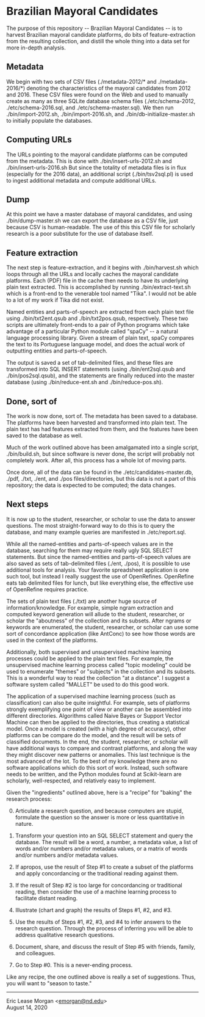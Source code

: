 

# Brazilian Mayoral Candidates

The purpose of this repository -- Brazilian Mayoral Candidates -- is to harvest Brazilian mayoral candidate platforms, do bits of feature-extraction from the resulting collection, and distill the whole thing into a data set for more in-depth analysis. 


## Metadata

We begin with two sets of CSV files (./metadata-2012/* and ./metadata-2016/*) denoting the characteristics of the mayoral candidates from 2012 and 2016. These CSV files were found on the Web and used to manually create as many as three SQLite database schema files (./etc/schema-2012, ./etc/schema-2016.sql, and ./etc/schema-master.sql). We then run ./bin/import-2012.sh, ./bin/import-2016.sh, and ./bin/db-initialize-master.sh to initially populate the databases.


## Computing URLs

The URLs pointing to the mayoral candidate platforms can be computed from the metadata. This is done with ./bin/insert-urls-2012.sh and ./bin/insert-urls-2016.sh But since the totality of metadata files is in flux (especially for the 2016 data), an additional script (./bin/tsv2sql.pl) is used to ingest additional metadata and compute additional URLs.


## Dump

At this point we have a master database of mayoral candidates, and using ./bin/dump-master.sh we can export the database as a CSV file, just because CSV is human-readable. The use of this this CSV file for scholarly research is a poor substitute for the use of database itself.


## Feature extraction

The next step is feature-extraction, and it begins with ./bin/harvest.sh which loops through all the URLs and locally caches the mayoral candidate platforms. Each (PDF) file in the cache then needs to have its underlying plain text extracted. This is accomplished by running ./bin/extract-text.sh which is a front-end to the venerable tool named "Tika". I would not be able to a lot of my work if Tika did not exist.

Named entities and parts-of-speech are extracted from each plain text file using ./bin/txt2ent.qsub and ./bin/txt2pos.qsub, respectively. These two scripts are ultimately front-ends to a pair of Python programs which take advantage of a particular Python module called "spaCy" -- a natural language processing library. Given a stream of plain text, spaCy compares the text to its Portuguese language model, and does the actual work of outputting entities and parts-of-speech.

The output is saved a set of tab-delimited files, and these files are transformed into SQL INSERT statements (using ./bin/ent2sql.qsub and ./bin/pos2sql.qsub), and the statements are finally reduced into the master database (using ./bin/reduce-ent.sh and ./bin/reduce-pos.sh).  


## Done, sort of

The work is now done, sort of. The metadata has been saved to a database. The platforms have been harvested and transformed into plain text. The plain text has had features extracted from them, and the features have been saved to the database as well.

Much of the work outlined above has been amalgamated into a single script, ./bin/build.sh, but since software is never done, the script will probably not completely work. After all, this process has a whole lot of moving parts.

Once done, all of the data can be found in the ./etc/candidates-master.db, ./pdf, ./txt, ./ent, and ./pos files/directories, but this data is not a part of this repository; the data is expected to be computed; the data changes.


## Next steps

It is now up to the student, researcher, or scholar to use the data to answer questions. The most straight-forward way to do this is to query the database, and many example queries are manifested in ./etc/report.sql.

While all the named-entities and parts-of-speech values are in the database, searching for them may require really ugly SQL SELECT statements. But since the named-entities and parts-of-speech values are also saved as sets of tab-delimited files (./ent, ./pos), it is possible to use additional tools for analysis. Your favorite spreadsheet application is one such tool, but instead I really suggest the use of OpenRefines. OpenRefine eats tab delimited files for lunch, but like everything else, the effective use of OpenRefine requires practice.

The sets of plain text files (./txt) are another huge source of information/knowledge. For example, simple ngram extraction and computed keyword generation will allude to the student, researcher, or scholar the "aboutness" of the collection and its subsets. After ngrams or keywords are enumerated, the student, researcher, or scholar can use some sort of concordance application (like AntConc) to see how those words are used in the context of the platforms.

Additionally, both supervised and unsupervised machine learning processes could be applied to the plain text files. For example, the unsupervised machine learning process called "topic modeling" could be used to enumerate "themes" or "subjects" in the collection and its subsets. This is a wonderful way to read the collection "at a distance". I suggest a software system called "MALLET" be used to do this good work.

The application of a supervised machine learning process (such as classification) can also be quite insightful. For example, sets of platforms strongly exemplifying one point of view or another can be assembled into different directories. Algorithms called Naive Bayes or Support Vector Machine can then be applied to the directories, thus creating a statistical model. Once a model is created (with a high degree of accuracy), other platforms can be compare do the model, and the result will be sets of classified documents. In the end, the student, researcher, or scholar will have additional ways to compare and contrast platforms, and along the way they might discover new patterns or anomalies. This last technique is the most advanced of the lot. To the best of my knowledge there are no software applications which do this sort of work. Instead, such software needs to be written, and the Python modules found at Scikit-learn are scholarly, well-respected, and relatively easy to implement.

Given the "ingredients" outlined above, here is a "recipe" for "baking" the research process:

   0. Articulate a research question, and because computers are stupid, formulate the question so the answer is more or less quantitative in nature.
   
   1. Transform your question into an SQL SELECT statement and query the database. The result will be a word, a number, a metadata value, a list of words and/or numbers and/or metadata values, or a matrix of words and/or numbers and/or metadata values.
   
   2. If apropos, use the result of Step #1 to create a subset of the platforms and apply concordancing or the traditional reading against them.
   
   3. If the result of Step #2 is too large for concordancing or traditional reading, then consider the use of a machine learning process to facilitate distant reading.
   
   4. Illustrate (chart and graph) the results of Steps #1, #2, and #3.
   
   5. Use the results of Steps #1, #2, #3, and #4 to infer answers to the research question. Through the process of inferring you will be able to address qualitative research questions.
   
   6. Document, share, and discuss the result of Step #5 with friends, family, and colleagues.
   
   7. Go to Step #0. This is a never-ending process.
   
Like any recipe, the one outlined above is really a set of suggestions. Thus, you will want to "season to taste."

--- 
Eric Lease Morgan &lt;emorgan@nd.edu&gt;  
August 14, 2020

